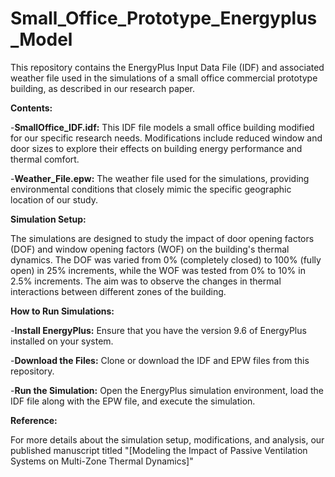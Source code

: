 # Small_Office_Prototype_Energyplus_Model

This repository contains the EnergyPlus Input Data File (IDF) and associated weather file used in the simulations of a small office commercial prototype building, as described in our research paper. 

**Contents:**   

-**SmallOffice_IDF.idf:** This IDF file models a small office building modified for our specific research needs. Modifications include reduced window and door sizes to explore their effects on building energy performance and thermal comfort.  

-**Weather_File.epw:** The weather file used for the simulations, providing environmental conditions that closely mimic the specific geographic location of our study.

**Simulation Setup:**  

The simulations are designed to study the impact of door opening factors (DOF) and window opening factors (WOF) on the building's thermal dynamics. The DOF was varied from 0% (completely closed) to 100% (fully open) in 25% increments, while the WOF was tested from 0% to 10% in 2.5% increments. The aim was to observe the changes in thermal interactions between different zones of the building.

**How to Run Simulations:**  

-**Install EnergyPlus:** Ensure that you have the  version 9.6 of EnergyPlus installed on your system.   

-**Download the Files:** Clone or download the IDF and EPW files from this repository.  

-**Run the Simulation:** Open the EnergyPlus simulation environment, load the IDF file along with the EPW file, and execute the simulation.


**Reference:**  

For more details about the simulation setup, modifications, and analysis, our published manuscript titled "[Modeling the Impact of Passive Ventilation Systems on Multi-Zone Thermal Dynamics]" 

